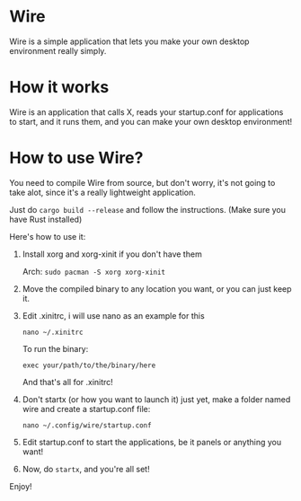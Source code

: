 # Wire

Wire is a simple application that lets you make your own desktop environment really simply.


# How it works

Wire is an application that calls X, reads your startup.conf for applications to start, and it runs them, and you can make your own desktop environment!


# How to use Wire?

You need to compile Wire from source, but don't worry, it's not going to take alot, since it's a really lightweight application.

Just do `cargo build --release` and follow the instructions. (Make sure you have Rust installed)

Here's how to use it:

1. Install xorg and xorg-xinit if you don't have them

   Arch: `sudo pacman -S xorg xorg-xinit`


2. Move the compiled binary to any location you want, or you can just keep it.

3. Edit .xinitrc, i will use nano as an example for this

   `nano ~/.xinitrc`
 
   To run the binary:

   `exec your/path/to/the/binary/here`

   And that's all for .xinitrc!

4. Don't startx (or how you want to launch it) just yet, make a folder named wire and create a startup.conf file:

   `nano ~/.config/wire/startup.conf`

5. Edit startup.conf to start the applications, be it panels or anything you want!

6. Now, do `startx`, and you're all set!

Enjoy!
